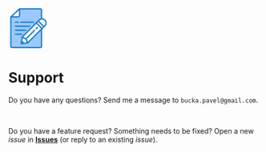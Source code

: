 <img src="images/icon.svg" width="80" height="80">

# Support

Do you have any questions? Send me a message to `bucka.pavel@gmail.com`.

<br>

Do you have a feature request? Something needs to be fixed? Open a new _issue_ in [**Issues**](https://github.com/penge/my-notes/issues)
(or reply to an existing _issue_).
